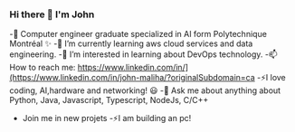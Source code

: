 ### Hi there 👋 I'm John

-🔭 Computer engineer graduate specialized in AI form Polytechnique Montréal ✨ 
-🌱 I’m currently learning aws cloud services and data engineering.
-👯 I’m interested in learning about DevOps technology.
-📫 How to reach me: https://www.linkedin.com/in/](https://www.linkedin.com/in/john-maliha/?originalSubdomain=ca
-⚡I love coding, AI,hardware and networking! 😃
-💬 Ask me about anything about Python, Java, Javascript, Typescript, NodeJs, C/C++
- Join me in new projets
-⚡I am building an pc!

